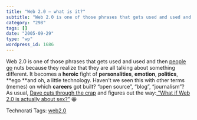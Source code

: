 ```yaml
---
title: "Web 2.0 – what is it?"
subtitle: "Web 2.0 is one of those phrases that gets used and used and then people"
category: "298"
tags: []
date: "2005-09-29"
type: "wp"
wordpress_id: 1686
---
```

Web 2.0 is one of those phrases that gets used and used and then [people](http://radar.oreilly.com/archives/2005/08/not_20.html) [go](http://www.tbray.org/ongoing/When/200x/2005/08/04/Web-2.0) nuts because they realize that they are all talking about something different. It becomes a **heroic** fight of **personalities**, **emotion**, **politics**, **ego **and oh, a little technology. Haven’t we seen this with other terms (memes) on which **careers** got built? “open source”, “blog”, “journalism”? As usual, [Dave cuts through the crap](http://archive.scripting.com/2005/09/28#When:11:54:00PM) and figures out the way:[ “What if Web 2.0 is actually about sex?”](http://archive.scripting.com/2005/09/28#When:11:54:00PM) 😀

Technorati Tags: [web2.0](http://www.technorati.com/tag/web2.0)